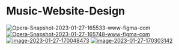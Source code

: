 # Music-Website-Design
<img src="https://i.ibb.co/tcpK9TK/Opera-Snapshot-2023-01-27-165533-www-figma-com.png" alt="Opera-Snapshot-2023-01-27-165533-www-figma-com" border="0">
<a href=""><img src="https://i.ibb.co/zQfzBZf/Opera-Snapshot-2023-01-27-165748-www-figma-com.png" alt="Opera-Snapshot-2023-01-27-165748-www-figma-com" border="0"></a>
<a href=""><img src="https://i.ibb.co/Wp21vpg/image-2023-01-27-170048473.png" alt="image-2023-01-27-170048473" border="0"></a>
<a href=""><img src="https://i.ibb.co/pdptScJ/image-2023-01-27-170303142.png" alt="image-2023-01-27-170303142" border="0"></a>

